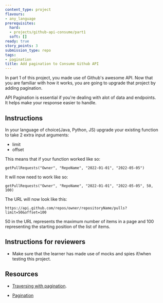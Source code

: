 ```yaml
---
content_type: project
flavours:
- any_language
prerequisites:
  hard:
  - projects/github-api-consume/part1
  soft: []
ready: true
story_points: 3
submission_type: repo
tags:
- pagination
title: Add pagination to Consume Github API
---
```


In part 1 of this project, you made use of Github's awesome API. Now that you are familiar with how it works, you are going to upgrade that project by adding pagination. 

API Pagination is essential if you're dealing with alot of data and endpoints. It helps make your response easier to handle.

## Instructions

In your language of choice(Java, Python, JS) upgrade your existing function to take 2 extra input arguments:

- limit 
- offset 

This means that if your function worked like so:
```
getPullRequests("Owner", "RepoName", "2022-01-01", "2022-05-05")
```

It will now need to work like so:
```
getPullRequests("Owner", "RepoName", "2022-01-01", "2022-05-05", 50, 100)
```

The URL will now look like this:
```
https://api.github.com/repos/owner/repositoryName/pulls?limit=50&offset=100
```

50 in the URL represents the maximum number of items in a page and 100 representing the starting position of the list of items.

## Instructions for reviewers

- Make sure that the learner has made use of mocks and spies if/when testing this project.

## Resources

- [Traversing with pagination](https://docs.github.com/en/rest/guides/traversing-with-pagination#basics-of-pagination).

- [Pagination](https://docs.github.com/en/github-ae@latest/rest/overview/resources-in-the-rest-api#pagination)